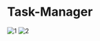 # Task-Manager
![1](https://user-images.githubusercontent.com/62534255/102972418-07adcc80-4521-11eb-9a3e-f45ba0985e74.JPG)
![2](https://user-images.githubusercontent.com/62534255/102972593-4f345880-4521-11eb-8660-8f944695534b.JPG)
